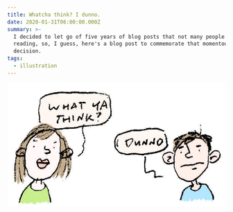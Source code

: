 ```yaml
---
title: Whatcha think? I dunno.
date: 2020-01-31T06:00:00.000Z
summary: >-
  I decided to let go of five years of blog posts that not many people were
  reading, so, I guess, here's a blog post to commemorate that momentous
  decision.
tags:
  - illustration
---
```

![Whatcha think? I dunno. Illustration by David Rhoden.](/static/img/whatchathink200126.jpg "Whatcha think? I dunno. Illustration by David Rhoden.")
